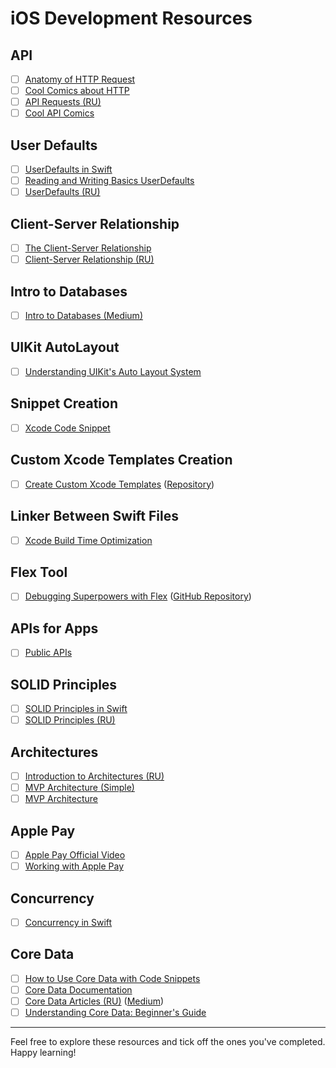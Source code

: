 # iOS Development Resources

## API

- [ ] [Anatomy of HTTP Request](https://sematext.com/glossary/http-requests/#:~:text=An%20HTTP%20request%20is%20made%20out%20of%20three%20components,line%2C%20headers%20and%20message%20body.)
- [ ] [Cool Comics about HTTP](https://rapidapi.com/comics/the-anatomy-of-http-requests)
- [ ] [API Requests (RU)](https://habr.com/ru/articles/215117/)
- [ ] [Cool API Comics](https://rapidapi.com/comics)

## User Defaults

- [ ] [UserDefaults in Swift](https://medium.com/@talhasaygili/userdefaults-in-swift-764277365d61)
- [ ] [Reading and Writing Basics UserDefaults](https://www.hackingwithswift.com/read/12/2/reading-and-writing-basics-userdefaults)
- [ ] [UserDefaults (RU)](https://swiftblog.org/userdefaults-v-swift/)

## Client-Server Relationship

- [ ] [The Client-Server Relationship](https://medium.com/@joshjnunez09/the-client-server-relationship-9ac90fadb3d2)
- [ ] [Client-Server Relationship (RU)](https://habr.com/ru/articles/495698/)

## Intro to Databases

- [ ] [Intro to Databases (Medium)](https://medium.com/@rwilliams_bv/intro-to-databases-for-people-who-dont-know-a-whole-lot-about-them-a64ae9af712)

## UIKit AutoLayout

- [ ] [Understanding UIKit's Auto Layout System](https://kyaw-the-monkey.medium.com/understanding-uikits-auto-layout-system-calculating-and-rendering-views-with-constraints-638066727fd4)

## Snippet Creation

- [ ] [Xcode Code Snippet](https://verbalraj.medium.com/xcode-code-snippet-93d046595cbb)

## Custom Xcode Templates Creation

- [ ] [Create Custom Xcode Templates](https://medium.com/mindful-engineering/create-custom-xcode-templates-908fdd14fbd8) ([Repository](https://github.com/Mindinventory/XcodeTemplate))

## Linker Between Swift Files

- [ ] [Xcode Build Time Optimization](https://emndeniz.medium.com/xcode-build-time-optimization-abee9893e4c8)

## Flex Tool

- [ ] [Debugging Superpowers with Flex](https://alejandromp.com/blog/debugging-superpowers-with-flex/) ([GitHub Repository](https://github.com/FLEXTool/FLEX))

## APIs for Apps

- [ ] [Public APIs](https://api.publicapis.org/entries)

## SOLID Principles

- [ ] [SOLID Principles in Swift](https://medium.com/@nishant.kumbhare4/solid-principles-in-swift-73b505d3c63f)
- [ ] [SOLID Principles (RU)](https://habr.com/ru/articles/746410/)

## Architectures

- [ ] [Introduction to Architectures (RU)](https://habr.com/ru/companies/badoo/articles/281162/)
- [ ] [MVP Architecture (Simple)](https://medium.com/@gbrigens/swift-mvp-a-step-by-step-guide-for-clean-code-869ec8eb4b22)
- [ ] [MVP Architecture](https://saad-eloulladi.medium.com/ios-swift-mvp-architecture-pattern-a2b0c2d310a3)

## Apple Pay

- [ ] [Apple Pay Official Video](https://developer.apple.com/videos/play/tech-talks/110336/#:~:text=To%20display%20an%20Apple%20Pay,or%20Continue%20with%20Apple%20Pay.)
- [ ] [Working with Apple Pay](https://ali-akhtar.medium.com/working-with-apple-pay-27632ee23482)

## Concurrency

- [ ] [Concurrency in Swift](https://ali-akhtar.medium.com/concurrency-in-swift-grand-central-dispatch-part-1-945ff05e8863)

## Core Data

- [ ] [How to Use Core Data with Code Snippets](https://medium.com/@burrakerden/how-to-use-core-data-with-code-snippets-72aaf52cbf94)
- [ ] [Core Data Documentation](https://developer.apple.com/documentation/coredata)
- [ ] [Core Data Articles (RU)](https://habr.com/ru/articles/493262/) ([Medium](https://habr.com/ru/articles/436510/))
- [ ] [Understanding Core Data: Beginner's Guide](https://goodground1611.medium.com/understanding-core-data-beginners-guide-ea0bf7c1011b)

---

Feel free to explore these resources and tick off the ones you've completed. Happy learning!
